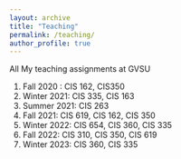 ```yaml
---
layout: archive
title: "Teaching"
permalink: /teaching/
author_profile: true
---
```


All My teaching assignments at GVSU
<ol>
    <li>Fall 2020 : CIS 162, CIS350</li>
    <li>Winter 2021: CIS 335, CIS 163</li>
    <li>Summer 2021: CIS 263</li>
    <li>Fall 2021: CIS 619, CIS 162, CIS 350</li>
    <li>Winter 2022: CIS 654, CIS 360, CIS 335</li>
    <li>Fall 2022: CIS 310, CIS 350, CIS 619</li>
    <li>Winter 2023: CIS 360, CIS 335</li>
</ol>